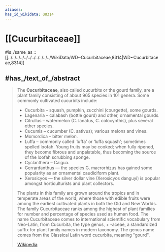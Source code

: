 ```yaml
---
aliases:
has_id_wikidata: Q8314
---
```


# [[Cucurbitaceae]] 

#is_/same_as :: [[../../../../../../../../../../../WikiData/WD~Cucurbitaceae,8314|WD~Cucurbitaceae,8314]] 

## #has_/text_of_/abstract 

> The **Cucurbitaceae**, also called cucurbits or the gourd family, 
> are a plant family consisting of about 965 species in 101 genera. 
> Some commonly cultivated cucurbits include:
> - Cucurbita – squash, pumpkin, zucchini (courgette), some gourds.
> - Lagenaria – calabash (bottle gourd) and other, ornamental gourds.
> - Citrullus – watermelon (C. lanatus, C. colocynthis), plus several other species.
> - Cucumis – cucumber (C. sativus); various melons and vines.
> - Momordica – bitter melon.
> - Luffa – commonly called 'luffa' or ‘luffa squash'; sometimes spelled loofah. 
> Young fruits may be cooked; when fully ripened, they become fibrous and unpalatable, 
> thus becoming the source of the loofah scrubbing sponge.
> - Cyclanthera – Caigua.
> - Gerrardanthus — the species G. macrorhizus has gained some popularity as an ornamental caudiciform plant.
> - Xerosicyos — the silver dollar vine (Xerosicyos danguyi) is popular amongst horticulturists and plant collectors.
>
> The plants in this family are grown around the tropics and in temperate areas of the world, where those with edible fruits were among the earliest cultivated plants in both the Old and New Worlds. The family Cucurbitaceae ranks among the highest of plant families for number and percentage of species used as human food. The name Cucurbitaceae comes to international scientific vocabulary from Neo-Latin, from Cucurbita, the type genus, + -aceae, a standardized suffix for plant family names in modern taxonomy. The genus name comes from the Classical Latin word cucurbita, meaning "gourd".
>
> [Wikipedia](https://en.wikipedia.org/wiki/Cucurbitaceae) 

